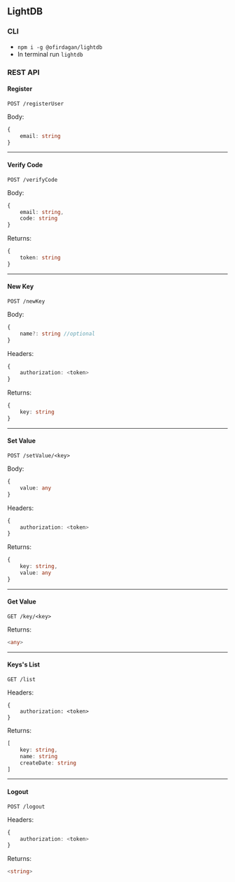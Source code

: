 ## LightDB

### CLI
* `npm i -g @ofirdagan/lightdb`
* In terminal run `lightdb`

### REST API

#### Register

```
POST /registerUser
```

Body: 
```typescript
{
    email: string
}
```
---
#### Verify Code
```
POST /verifyCode 
```
Body: 
```typescript
{
    email: string,
    code: string
}
```

Returns:
```typescript
{
    token: string
}
```
---
#### New Key
```
POST /newKey 
```
Body: 
```typescript
{
    name?: string //optional
}
```
Headers: 
```typescript
{
    authorization: <token>
}
```
Returns:
```typescript
{
    key: string
}
```
---
#### Set Value
```
POST /setValue/<key> 
```
Body: 
```typescript
{
    value: any
}
```
Headers: 
```typescript
{
    authorization: <token>
}
```
Returns:
```typescript
{
    key: string,
    value: any
}
```
---
#### Get Value
```
GET /key/<key> 
```
Returns:
```typescript
<any>
```
---
#### Keys's List
```
GET /list 
```
Headers: 
```
{
    authorization: <token>
}
```
Returns:
```typescript
[
    key: string,
    name: string
    createDate: string
]
```
---
#### Logout
```
POST /logout 
```
Headers: 
```typescript
{
    authorization: <token>
}
```
Returns:
```typescript
<string>
```
